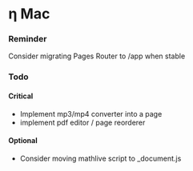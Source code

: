 # η Mac

### Reminder


Consider migrating Pages Router to /app when stable


### Todo
#### Critical
- Implement mp3/mp4 converter into a page
- implement pdf editor / page reorderer

#### Optional
- Consider moving mathlive script to _document.js